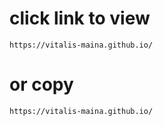 
# click link to view
``
https://vitalis-maina.github.io/
``

# or copy 

```bash
https://vitalis-maina.github.io/
```
